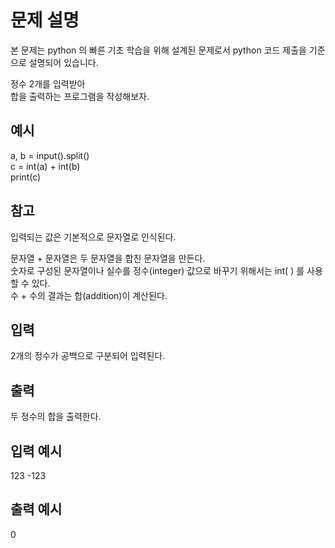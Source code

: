 # 문제 설명

본 문제는 python 의 빠른 기초 학습을 위해 설계된 문제로서 python 코드 제출을 기준으로 설명되어 있습니다.

정수 2개를 입력받아  
합을 출력하는 프로그램을 작성해보자.

## 예시

a, b = input().split()  
c = int(a) + int(b)  
print(c)

## 참고

입력되는 값은 기본적으로 문자열로 인식된다.

문자열 + 문자열은 두 문자열을 합친 문자열을 만든다.  
숫자로 구성된 문자열이나 실수를 정수(integer) 값으로 바꾸기 위해서는 int( ) 를 사용할 수 있다.  
수 + 수의 결과는 합(addition)이 계산된다.

## 입력

2개의 정수가 공백으로 구분되어 입력된다.

## 출력

두 정수의 합을 출력한다.

## 입력 예시

123 -123

## 출력 예시

0
